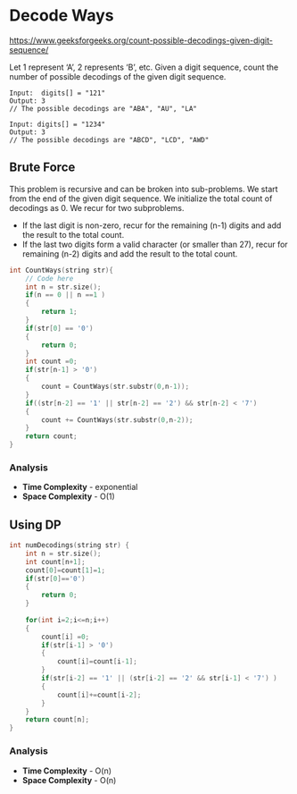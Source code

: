 # Decode Ways
https://www.geeksforgeeks.org/count-possible-decodings-given-digit-sequence/

Let 1 represent ‘A’, 2 represents ‘B’, etc. Given a digit sequence, count the number of possible decodings of the given digit sequence. 

```
Input:  digits[] = "121"
Output: 3
// The possible decodings are "ABA", "AU", "LA"

Input: digits[] = "1234"
Output: 3
// The possible decodings are "ABCD", "LCD", "AWD"
```

## Brute Force
This problem is recursive and can be broken into sub-problems. We start from the end of the given digit sequence. We initialize the total count of decodings as 0. We recur for two subproblems. 
- If the last digit is non-zero, recur for the remaining (n-1) digits and add the result to the total count. 
- If the last two digits form a valid character (or smaller than 27), recur for remaining (n-2) digits and add the result to the total count.

```cpp
int CountWays(string str){
    // Code here
    int n = str.size();
    if(n == 0 || n ==1 )
    {
        return 1;
    }
    if(str[0] == '0')
    {
        return 0;
    }
    int count =0;
    if(str[n-1] > '0')
    {
        count = CountWays(str.substr(0,n-1));
    }
    if((str[n-2] == '1' || str[n-2] == '2') && str[n-2] < '7')
    {
        count += CountWays(str.substr(0,n-2));
    }
    return count;
}
```

### Analysis
- **Time Complexity** - exponential
- **Space Complexity** - O(1)

## Using DP


```cpp
int numDecodings(string str) {
    int n = str.size();
    int count[n+1];
    count[0]=count[1]=1;
    if(str[0]=='0')
    {
        return 0;
    }
    
    for(int i=2;i<=n;i++)
    {
        count[i] =0;
        if(str[i-1] > '0')
        {
            count[i]=count[i-1];
        }
        if(str[i-2] == '1' || (str[i-2] == '2' && str[i-1] < '7') )
        {
            count[i]+=count[i-2];
        }
    }
    return count[n];
}
```
### Analysis
- **Time Complexity** - O(n)
- **Space Complexity** - O(n)
